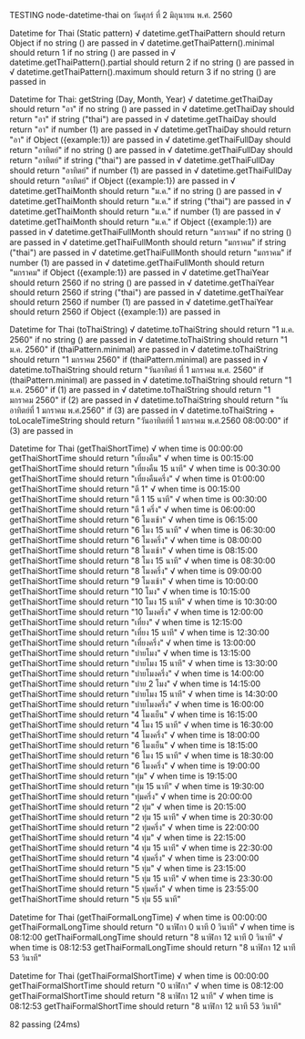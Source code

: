 TESTING node-datetime-thai on วันศุกร์ ที่ 2 มิถุนายน พ.ศ. 2560


  Datetime for Thai (Static pattern)
    √ datetime.getThaiPattern should return Object if no string () are passed in
    √ datetime.getThaiPattern().minimal should return 1 if no string () are passed in
    √ datetime.getThaiPattern().partial should return 2 if no string () are passed in
    √ datetime.getThaiPattern().maximum should return 3 if no string () are passed in

  Datetime for Thai: getString (Day, Month, Year)
    √ datetime.getThaiDay should return "อา" if no string () are passed in
    √ datetime.getThaiDay should return "อา" if string ("thai") are passed in
    √ datetime.getThaiDay should return "อา" if number (1) are passed in
    √ datetime.getThaiDay should return "อา" if Object ({example:1}) are passed in
    √ datetime.getThaiFullDay should return "อาทิตย์" if no string () are passed in
    √ datetime.getThaiFullDay should return "อาทิตย์" if string ("thai") are passed in
    √ datetime.getThaiFullDay should return "อาทิตย์" if number (1) are passed in
    √ datetime.getThaiFullDay should return "อาทิตย์" if Object ({example:1}) are passed in
    √ datetime.getThaiMonth should return "ม.ค." if no string () are passed in
    √ datetime.getThaiMonth should return "ม.ค." if string ("thai") are passed in
    √ datetime.getThaiMonth should return "ม.ค." if number (1) are passed in
    √ datetime.getThaiMonth should return "ม.ค." if Object ({example:1}) are passed in
    √ datetime.getThaiFullMonth should return "มกราคม" if no string () are passed in
    √ datetime.getThaiFullMonth should return "มกราคม" if string ("thai") are passed in
    √ datetime.getThaiFullMonth should return "มกราคม" if number (1) are passed in
    √ datetime.getThaiFullMonth should return "มกราคม" if Object ({example:1}) are passed in
    √ datetime.getThaiYear should return 2560 if no string () are passed in
    √ datetime.getThaiYear should return 2560 if string ("thai") are passed in
    √ datetime.getThaiYear should return 2560 if number (1) are passed in
    √ datetime.getThaiYear should return 2560 if Object ({example:1}) are passed in

  Datetime for Thai (toThaiString)
    √ datetime.toThaiString should return "1 ม.ค. 2560" if no string () are passed in
    √ datetime.toThaiString should return "1 ม.ค. 2560" if (thaiPattern.minimal) are passed in
    √ datetime.toThaiString should return "1 มกราคม 2560" if (thaiPattern.minimal) are passed in
    √ datetime.toThaiString should return "วันอาทิตย์ ที่ 1 มกราคม พ.ศ. 2560" if (thaiPattern.minimal) are passed in
    √ datetime.toThaiString should return "1 ม.ค. 2560" if (1) are passed in
    √ datetime.toThaiString should return "1 มกราคม 2560" if (2) are passed in
    √ datetime.toThaiString should return "วันอาทิตย์ที่ 1 มกราคม พ.ศ.2560" if (3) are passed in
    √ datetime.toThaiString + toLocaleTimeString  should return "วันอาทิตย์ที่ 1 มกราคม พ.ศ.2560 08:00:00" if (3) are passed in

  Datetime for Thai (getThaiShortTime)
    √ when time is 00:00:00 getThaiShortTime should return "เที่ยงคืน" 
    √ when time is 00:15:00 getThaiShortTime should return "เที่ยงคืน 15 นาที" 
    √ when time is 00:30:00 getThaiShortTime should return "เที่ยงคืนครึ่ง" 
    √ when time is 01:00:00 getThaiShortTime should return "ตี 1" 
    √ when time is 00:15:00 getThaiShortTime should return "ตี 1 15 นาที" 
    √ when time is 00:30:00 getThaiShortTime should return "ตี 1 ครึ่ง" 
    √ when time is 06:00:00 getThaiShortTime should return "6 โมงเช้า" 
    √ when time is 06:15:00 getThaiShortTime should return "6 โมง 15 นาที" 
    √ when time is 06:30:00 getThaiShortTime should return "6 โมงครึ่ง" 
    √ when time is 08:00:00 getThaiShortTime should return "8 โมงเช้า" 
    √ when time is 08:15:00 getThaiShortTime should return "8 โมง 15 นาที" 
    √ when time is 08:30:00 getThaiShortTime should return "8 โมงครึ่ง" 
    √ when time is 09:00:00 getThaiShortTime should return "9 โมงเช้า" 
    √ when time is 10:00:00 getThaiShortTime should return "10 โมง" 
    √ when time is 10:15:00 getThaiShortTime should return "10 โมง 15 นาที" 
    √ when time is 10:30:00 getThaiShortTime should return "10 โมงครึ่ง" 
    √ when time is 12:00:00 getThaiShortTime should return "เที่ยง" 
    √ when time is 12:15:00 getThaiShortTime should return "เที่ยง 15 นาที" 
    √ when time is 12:30:00 getThaiShortTime should return "เที่ยงครึ่ง" 
    √ when time is 13:00:00 getThaiShortTime should return "บ่ายโมง" 
    √ when time is 13:15:00 getThaiShortTime should return "บ่ายโมง 15 นาที" 
    √ when time is 13:30:00 getThaiShortTime should return "บ่ายโมงครึ่ง" 
    √ when time is 14:00:00 getThaiShortTime should return "บ่าย 2 โมง" 
    √ when time is 14:15:00 getThaiShortTime should return "บ่ายโมง 15 นาที" 
    √ when time is 14:30:00 getThaiShortTime should return "บ่ายโมงครึ่ง" 
    √ when time is 16:00:00 getThaiShortTime should return "4 โมงเย็น" 
    √ when time is 16:15:00 getThaiShortTime should return "4 โมง 15 นาที" 
    √ when time is 16:30:00 getThaiShortTime should return "4 โมงครึ่ง" 
    √ when time is 18:00:00 getThaiShortTime should return "6 โมงเย็น" 
    √ when time is 18:15:00 getThaiShortTime should return "6 โมง 15 นาที" 
    √ when time is 18:30:00 getThaiShortTime should return "6 โมงครึ่ง" 
    √ when time is 19:00:00 getThaiShortTime should return "ทุ่ม" 
    √ when time is 19:15:00 getThaiShortTime should return "ทุ่ม 15 นาที" 
    √ when time is 19:30:00 getThaiShortTime should return "ทุ่มครึ่ง" 
    √ when time is 20:00:00 getThaiShortTime should return "2 ทุ่ม" 
    √ when time is 20:15:00 getThaiShortTime should return "2 ทุ่ม 15 นาที" 
    √ when time is 20:30:00 getThaiShortTime should return "2 ทุ่มครึ่ง" 
    √ when time is 22:00:00 getThaiShortTime should return "4 ทุ่ม" 
    √ when time is 22:15:00 getThaiShortTime should return "4 ทุ่ม 15 นาที" 
    √ when time is 22:30:00 getThaiShortTime should return "4 ทุ่มครึ่ง" 
    √ when time is 23:00:00 getThaiShortTime should return "5 ทุ่ม" 
    √ when time is 23:15:00 getThaiShortTime should return "5 ทุ่ม 15 นาที" 
    √ when time is 23:30:00 getThaiShortTime should return "5 ทุ่มครึ่ง" 
    √ when time is 23:55:00 getThaiShortTime should return "5 ทุ่ม 55 นาที" 

  Datetime for Thai (getThaiFormalLongTime)
    √ when time is 00:00:00 getThaiFormalLongTime should return "0 นาฬิกา 0 นาที 0 วินาที" 
    √ when time is 08:12:00 getThaiFormalLongTime should return "8 นาฬิกา 12 นาที 0 วินาที" 
    √ when time is 08:12:53 getThaiFormalLongTime should return "8 นาฬิกา 12 นาที 53 วินาที" 

  Datetime for Thai (getThaiFormalShortTime)
    √ when time is 00:00:00 getThaiFormalShortTime should return "0 นาฬิกา" 
    √ when time is 08:12:00 getThaiFormalShortTime should return "8 นาฬิกา 12 นาที" 
    √ when time is 08:12:53 getThaiFormalShortTime should return "8 นาฬิกา 12 นาที 53 วินาที" 


  82 passing (24ms)

